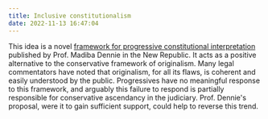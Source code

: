 ```yaml
---
title: Inclusive constitutionalism
date: 2022-11-13 16:47:04
---
```


This idea is a novel [framework for progressive constitutional interpretation](https://newrepublic.com/article/168447/14th-amendment-inclusive-supreme-court) published by Prof. Madiba Dennie in the New Republic. It acts as a positive alternative to the conservative framework of originalism. Many legal commentators have noted that originalism, for all its flaws, is coherent and easily understood by the public. Progressives have no meaningful response to this framework, and arguably this failure to respond is partially responsible for conservative ascendancy in the judiciary. Prof. Dennie's proposal, were it to gain sufficient support, could help to reverse this trend.